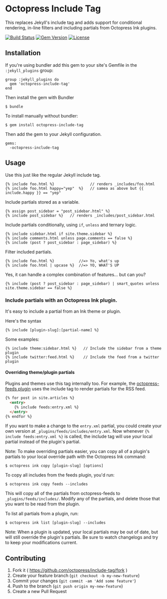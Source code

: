 # Octopress Include Tag

This replaces Jekyll's include tag and adds support for conditional rendering, in-line filters and including partials from Octopress Ink plugins.

[![Build Status](https://travis-ci.org/octopress/include-tag.svg)](https://travis-ci.org/octopress/include-tag)
[![Gem Version](http://img.shields.io/gem/v/octopress-include-tag.svg)](https://rubygems.org/gems/octopress-include-tag)
[![License](http://img.shields.io/:license-mit-blue.svg)](http://octopress.mit-license.org)


## Installation

If you're using bundler add this gem to your site's Gemfile in the `:jekyll_plugins` group:

    group :jekyll_plugins do
      gem 'octopress-include-tag'
    end

Then install the gem with Bundler

    $ bundle

To install manually without bundler:

    $ gem install octopress-include-tag

Then add the gem to your Jekyll configuration.

    gems:
      -octopress-include-tag

## Usage

Use this just like the regular Jekyll include tag.

```
{% include foo.html %}                // renders _includes/foo.html
{% include foo.html happy="yep"  %}   // samea as above but {{ include.happy }} == "yep"
```

Include partials stored as a variable.

```
{% assign post_sidebar = "post_sidebar.html" %}
{% include post_sidebar %}   // renders _includes/post_sidebar.html
```

Include partials conditionally, using `if`, `unless` and ternary logic.

```
{% include sidebar.html if site.theme.sidebar %}
{% include comments.html unless page.comments == false %}
{% include (post ? post_sidebar : page_sidebar) %}
```

Filter included partials.

```
{% include foo.html %}           //=> Yo, what's up
{% include foo.html | upcase %}  //=> YO, WHAT'S UP
```

Yes, it can handle a complex combination of features… but can you?

```
{% include (post ? post_sidebar : page_sidebar) | smart_quotes unless site.theme.sidebar == false %}
```

### Include partials with an Octopress Ink plugin.

It's easy to include a partial from an Ink theme or plugin.

Here's the syntax

```
{% include [plugin-slug]:[partial-name] %}
```

Some examples:

```
{% include theme:sidebar.html %}   // Include the sidebar from a theme plugin
{% include twitter:feed.html %}    // Include the feed from a twitter plugin
```

#### Overriding theme/plugin partials

Plugins and themes use this tag internally too. For example, the [octopress-feeds plugin](https://github.com/octopress/feeds/blob/master/assets/pages/article-feed.xml#L10) uses the include tag to
render partials for the RSS feed.

```html
{% for post in site.articles %}
  <entry>
    {% include feeds:entry.xml %}
  </entry>
{% endfor %}
```

If you want to make a change to the `entry.xml` partial, you could create your own version at `_plugins/feeds/includes/entry.xml`.
Now whenever `{% include feeds:entry.xml %}` is called, the include tag will use *your* local partial instead of the plugin's partial.

Note: To make overriding partials easier, you can copy all of a plugin's partials to your local override path with the Octopress Ink command:

```
$ octopress ink copy [plugin-slug] [options]
```

To copy all includes from the feeds plugin, you'd run:

```
$ octopress ink copy feeds --includes
```

This will copy all of the partials from octopress-feeds to `_plugins/feeds/includes/`. Modify any of the partials, and delete those that you want to be read from the plugin.

To list all partials from a plugin, run:

```
$ octopress ink list [plugin-slug] --includes
```

Note: When a plugin is updated, your local partials may be out of date, but will still override the plugin's partials. Be sure to watch changelogs and try to keep your modifications current.

## Contributing

1. Fork it ( https://github.com/octopress/include-tag/fork )
2. Create your feature branch (`git checkout -b my-new-feature`)
3. Commit your changes (`git commit -am 'Add some feature'`)
4. Push to the branch (`git push origin my-new-feature`)
5. Create a new Pull Request

